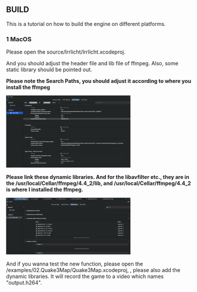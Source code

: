 ## BUILD

This is a tutorial on how to build the engine on different platforms.



### 1 MacOS

Please open the source/Irrlicht/Irrlicht.xcodeproj.

And you should adjust the header file and lib file of ffmpeg. Also, some static library should be pointed out.

**Please note the Search Paths, you should adjust it according to where you install the ffmpeg**

<img src="./pic/bs_macos.png" style="zoom:33%;" />

**Please link these dynamic libraries. And for the libavfilter etc., they are in the /usr/local/Cellar/ffmpeg/4.4_2/lib, and /usr/local/Cellar/ffmpeg/4.4_2 is where I installed the ffmpeg.**

<img src="./pic/bp_macos.png" style="zoom:33%;" />

And if you wanna test the new function, please open the /examples/02.Quake3Map/Quake3Map.xcodeproj,  , please also add the dynamic libraries. It will record the game to a video which names "output.h264".

